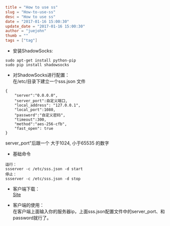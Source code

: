 ```toml
title = "How to use ss"
slug = "How-to-use-ss"
desc = "How to use ss"
date = "2017-01-16 15:00:30"
update_date = "2017-01-16 15:00:30"
author = "juejohn"
thumb = ""
tags = ["tag"]
```  

* 安装ShadowSocks:  

```  
sudo apt-get install python-pip
sudo pip install shadowsocks  
```  
* 对ShadowSocks进行配置：    
在/etc/目录下建立一个sss.json 文件    

```  
{
    "server":"0.0.0.0",
    "server_port":自定义端口,
    "local_address": "127.0.0.1",
    "local_port":1080,
    "password":"自定义密码",
    "timeout":300,
    "method":"aes-256-cfb",
    "fast_open": true
}
```  
server_port"后跟一个 大于1024, 小于65535 的数字  
* 基础命令  

```    
运行：  
ssserver -c /etc/sss.json -d start     
停止：    
ssserver -c /etc/sss.json -d stop  
```  
* 客户端下载：    
[Site](https://github.com/shadowsocks/shadowsocks/wiki/Ports-and-Clients)  

* 客户端的使用：    
在客户端上面输入你的服务器ip，上面sss.json配置文件中的server_port、和password就行了。
